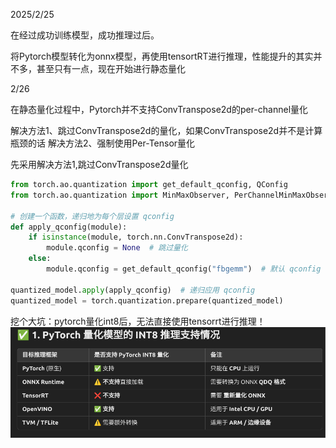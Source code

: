 2025/2/25

在经过成功训练模型，成功推理过后。 

将Pytorch模型转化为onnx模型，再使用tensortRT进行推理，性能提升的其实并不多，甚至只有一点，现在开始进行静态量化

2/26

在静态量化过程中，Pytorch并不支持ConvTranspose2d的per-channel量化

解决方法1、跳过ConvTranspose2d的量化，如果ConvTranspose2d并不是计算瓶颈的话
解决方法2、强制使用Per-Tensor量化

先采用解决方法1,跳过ConvTranspose2d量化
```python
from torch.ao.quantization import get_default_qconfig, QConfig
from torch.ao.quantization import MinMaxObserver, PerChannelMinMaxObserver

# 创建一个函数，递归地为每个层设置 qconfig
def apply_qconfig(module):
    if isinstance(module, torch.nn.ConvTranspose2d):
        module.qconfig = None  # 跳过量化
    else:
        module.qconfig = get_default_qconfig("fbgemm")  # 默认 qconfig

quantized_model.apply(apply_qconfig)  # 递归应用 qconfig
quantized_model = torch.quantization.prepare(quantized_model)
```
挖个大坑：pytorch量化int8后，无法直接使用tensorrt进行推理！
![img.png](img.png)
